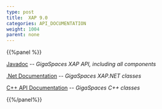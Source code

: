 ```yaml
---
type: post
title:  XAP 9.0
categories: API_DOCUMENTATION
weight: 1004
parent: none
---
```


{{%panel  %}}

[Javadoc](http://www.gigaspaces.com/docs/JavaDoc9.0/index.html) -- _GigaSpaces XAP API, including all components_

[.Net Documentation](http://www.gigaspaces.com/docs/dotnetdocs9.0) -- _GigaSpaces XAP.NET classes_

[C+\+ API Documentation](http://www.gigaspaces.com/docs/cppdocs9.0) -- _GigaSpaces C+\+ classes_

{{%/panel%}}
